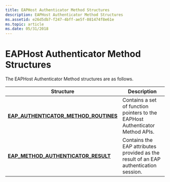 ```yaml
---
title: EAPHost Authenticator Method Structures
description: EAPHost Authenticator Method Structures
ms.assetid: e26d5db7-f247-4bff-ae5f-081474f8e61e
ms.topic: article
ms.date: 05/31/2018
---
```


# EAPHost Authenticator Method Structures

The EAPHost Authenticator Method structures are as follows.



| Structure                                                                         | Description                                                                          |
|-----------------------------------------------------------------------------------|--------------------------------------------------------------------------------------|
| [**EAP\_AUTHENTICATOR\_METHOD\_ROUTINES**](/windows/desktop/api/eapmethodauthenticatorapis/ns-eapmethodauthenticatorapis-eap_authenticator_method_routines) | Contains a set of function pointers to the EAPHost Authenticator Method APIs.        |
| [**EAP\_METHOD\_AUTHENTICATOR\_RESULT**](/windows/desktop/api/EapAuthenticatorActionDefine/ns-eapauthenticatoractiondefine-eap_method_authenticator_result)     | Contains the EAP attributes provided as the result of an EAP authentication session. |



 

 

 





